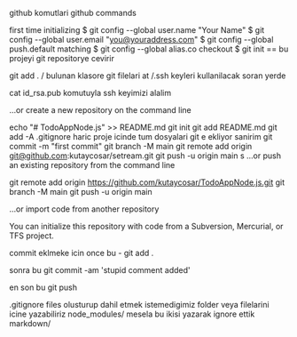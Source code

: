 
github komutlari
github commands

first time initializing 
$ git config --global user.name "Your Name"
$ git config --global user.email "you@youraddress.com"
$ git config --global push.default matching
$ git config --global alias.co checkout
$ git init  == bu projeyi git repositorye cevirir


git add . / bulunan klasore git filelari at
/.ssh keyleri kullanilacak soran yerde

cat id_rsa.pub    komutuyla ssh keyimizi alalim	

…or create a new repository on the command line

echo "# TodoAppNode.js" >> README.md
git init
git add README.md
git add -A .gitignore haric proje icinde tum dosyalari git e ekliyor sanirim
git commit -m "first commit"
git branch -M main
git remote add origin git@github.com:kutaycosar/setream.git
git push -u origin main
s
…or push an existing repository from the command line

git remote add origin https://github.com/kutaycosar/TodoAppNode.js.git
git branch -M main
git push -u origin main

…or import code from another repository

You can initialize this repository with code from a Subversion, Mercurial, or TFS project.


commit eklmeke icin once bu -  git add .

sonra bu git commit -am 'stupid comment added'

en son bu git push 

.gitignore files olusturup dahil etmek istemedigimiz folder veya filelarini icine yazabiliriz
node_modules/   mesela bu ikisi yazarak ignore ettik
markdown/
